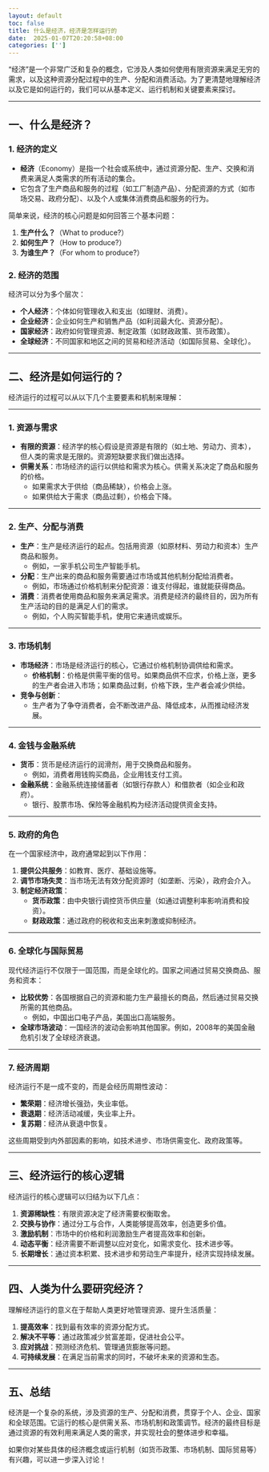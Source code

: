 ```yaml
---
layout: default
toc: false
title: 什么是经济，经济是怎样运行的
date:  2025-01-07T20:20:58+08:00
categories: ['']
---
```


 
“经济”是一个非常广泛和复杂的概念，它涉及人类如何使用有限资源来满足无穷的需求，以及这种资源分配过程中的生产、分配和消费活动。为了更清楚地理解经济以及它是如何运行的，我们可以从基本定义、运行机制和关键要素来探讨。
<!--more-->
---

## **一、什么是经济？**

### **1. 经济的定义**
- **经济**（Economy）是指一个社会或系统中，通过资源分配、生产、交换和消费来满足人类需求的所有活动的集合。
- 它包含了生产商品和服务的过程（如工厂制造产品）、分配资源的方式（如市场交易、政府分配）、以及个人或集体消费商品和服务的行为。

简单来说，经济的核心问题是如何回答三个基本问题：
1. **生产什么？**（What to produce?）
2. **如何生产？**（How to produce?）
3. **为谁生产？**（For whom to produce?）

### **2. 经济的范围**
经济可以分为多个层次：
- **个人经济**：个体如何管理收入和支出（如理财、消费）。
- **企业经济**：企业如何生产和销售产品（如利润最大化、资源分配）。
- **国家经济**：政府如何管理资源、制定政策（如财政政策、货币政策）。
- **全球经济**：不同国家和地区之间的贸易和经济活动（如国际贸易、全球化）。

---

## **二、经济是如何运行的？**

经济运行的过程可以从以下几个主要要素和机制来理解：

---

### **1. 资源与需求**
- **有限的资源**：经济学的核心假设是资源是有限的（如土地、劳动力、资本），但人类的需求是无限的。资源短缺要求我们做出选择。
- **供需关系**：市场经济的运行以供给和需求为核心。供需关系决定了商品和服务的价格。
  - 如果需求大于供给（商品稀缺），价格会上涨。
  - 如果供给大于需求（商品过剩），价格会下降。

---

### **2. 生产、分配与消费**
- **生产**：生产是经济运行的起点。包括用资源（如原材料、劳动力和资本）生产商品和服务。
  - 例如，一家手机公司生产智能手机。
- **分配**：生产出来的商品和服务需要通过市场或其他机制分配给消费者。
  - 例如，市场通过价格机制来分配资源：谁支付得起，谁就能获得商品。
- **消费**：消费者使用商品和服务来满足需求。消费是经济的最终目的，因为所有生产活动的目的是满足人们的需求。
  - 例如，个人购买智能手机，使用它来通讯或娱乐。

---

### **3. 市场机制**
- **市场经济**：市场是经济运行的核心，它通过价格机制协调供给和需求。
  - **价格机制**：价格是供需平衡的信号。如果商品供不应求，价格上涨，更多的生产者会进入市场；如果商品过剩，价格下跌，生产者会减少供给。
- **竞争与创新**：
  - 生产者为了争夺消费者，会不断改进产品、降低成本，从而推动经济发展。

---

### **4. 金钱与金融系统**
- **货币**：货币是经济运行的润滑剂，用于交换商品和服务。
  - 例如，消费者用钱购买商品，企业用钱支付工资。
- **金融系统**：金融系统连接储蓄者（如银行存款人）和借款者（如企业和政府）。
  - 银行、股票市场、保险等金融机构为经济活动提供资金支持。

---

### **5. 政府的角色**
在一个国家经济中，政府通常起到以下作用：
1. **提供公共服务**：如教育、医疗、基础设施等。
2. **调节市场失灵**：当市场无法有效分配资源时（如垄断、污染），政府会介入。
3. **制定经济政策**：
   - **货币政策**：由中央银行调控货币供应量（如通过调整利率影响消费和投资）。
   - **财政政策**：通过政府的税收和支出来刺激或抑制经济。

---

### **6. 全球化与国际贸易**
现代经济运行不仅限于一国范围，而是全球化的。国家之间通过贸易交换商品、服务和资本：
- **比较优势**：各国根据自己的资源和能力生产最擅长的商品，然后通过贸易交换所需的其他商品。
  - 例如，中国出口电子产品，美国出口高端服务。
- **全球市场波动**：一国经济的波动会影响其他国家。例如，2008年的美国金融危机引发了全球经济衰退。

---

### **7. 经济周期**
经济运行不是一成不变的，而是会经历周期性波动：
- **繁荣期**：经济增长强劲，失业率低。
- **衰退期**：经济活动减缓，失业率上升。
- **复苏期**：经济从衰退中恢复。

这些周期受到内外部因素的影响，如技术进步、市场供需变化、政府政策等。

---

## **三、经济运行的核心逻辑**
经济运行的核心逻辑可以归结为以下几点：
1. **资源稀缺性**：有限资源决定了经济需要权衡取舍。
2. **交换与协作**：通过分工与合作，人类能够提高效率，创造更多价值。
3. **激励机制**：市场中的价格和利润激励生产者提高效率和创新。
4. **动态平衡**：经济需要不断调整以应对变化，如需求变化、技术进步等。
5. **长期增长**：通过资本积累、技术进步和劳动生产率提升，经济实现持续发展。

---

## **四、人类为什么要研究经济？**
理解经济运行的意义在于帮助人类更好地管理资源、提升生活质量：
1. **提高效率**：找到最有效率的资源分配方式。
2. **解决不平等**：通过政策减少贫富差距，促进社会公平。
3. **应对挑战**：预测经济危机、管理通货膨胀等问题。
4. **可持续发展**：在满足当前需求的同时，不破坏未来的资源和生态。

---

## **五、总结**
经济是一个复杂的系统，涉及资源的生产、分配和消费，贯穿于个人、企业、国家和全球范围。它运行的核心是供需关系、市场机制和政策调节。经济的最终目标是通过资源的有效利用来满足人类的需求，并实现社会的整体进步和幸福。

如果你对某些具体的经济概念或运行机制（如货币政策、市场机制、国际贸易等）有兴趣，可以进一步深入讨论！